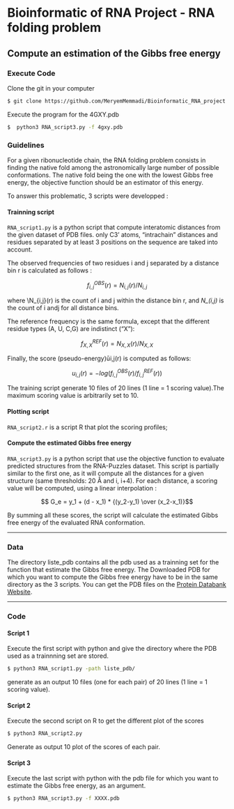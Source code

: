 # Bioinformatic of RNA Project - RNA folding problem
## Compute an estimation of the Gibbs free energy


### Execute Code

Clone the git in your computer

```bash
$ git clone https://github.com/MeryemMemmadi/Bioinformatic_RNA_project
```

Execute the program for the 4GXY.pdb
```bash
$  python3 RNA_script3.py -f 4gxy.pdb
```

### Guidelines
For a given ribonucleotide chain, the RNA folding problem consists in finding the native fold
among the astronomically large number of possible conformations. The native fold being the
one with the lowest Gibbs free energy, the objective function should be an estimator of this
energy.


To answer this problematic, 3 scripts were developped :

#### Trainning script 

``RNA_script1.py`` is a python script that compute interatomic distances from the given dataset of PDB files. only C3’ atoms, “intrachain” distances and residues separated 
by at least 3 positions on the sequence are taked into account.

The observed frequencies of two residues i and j separated by a distance bin r is calculated as follows : 

$$ f_{i,j} ^{OBS}(r) = { N_{i,j}(r) / N_{i,j} } $$

where \N_{i,j}(r) is the count of i and j within the distance bin r, and *N_(i,j)* is the count of i andj for all distance bins.

The reference frequency is the same formula, except that the different residue types (A, U, C,G) are indistinct (“X”):

$$ f_{X,X} ^{REF}(r) = { N_{X,X}(r) / N_{X,X}} $$

Finally, the score (pseudo-energy)ūi,j(r) is computed as follows:

$$ u_{i,j}(r) = { -log \left( f _{i,j} ^{OBS}(r) / f_{i,j} ^{REF}(r) \right) } $$

The training script generate 10 files of 20 lines (1 line = 1 scoring value).The maximum scoring value is arbitrarily set to 10.


#### Plotting script

``RNA_script2.r`` is a  script R that plot the scoring profiles;


#### Compute the estimated Gibbs free energy

``RNA_script3.py`` is a python script that use the objective function to evaluate predicted structures from the RNA-Puzzles dataset. This script is partially 
similar to the first one, as it will compute all the distances for a given structure (same thresholds: 20 Å and i, i+4). For each distance, a scoring value will
be computed, using a linear interpolation :

$$ G_e = y_1 + (d - x_1) * {(y_2-y_1) \over (x_2-x_1)}$$

By summing all these scores, the script will calculate the estimated Gibbs free energy of the evaluated RNA conformation.

---


### Data
The directory liste_pdb contains all the pdb used as a trainning set for the function that estimate the Gibbs free energy.
The Downloaded PDB for which you want to compute the Gibbs free energy have to be in the same directory as the 3 scripts.
You can get the PDB files on the [Protein Databank Website](https://www.rcsb.org/).


---
### Code

#### Script 1 
Execute the first script with python and give the directory where the PDB used as a trainnning set are stored.

```bash
$ python3 RNA_script1.py -path liste_pdb/
```
generate as an output 10 files (one for each pair) of 20 lines (1 line = 1 scoring value).

#### Script 2 
Execute the second script on R to get the different plot of the scores

```bash
$ python3 RNA_script2.py
```
Generate as output 10 plot of the scores of each pair.

#### Script 3 
Execute the last script with python with the pdb file for which you want to estimate the Gibbs free energy, as an argument. 

```bash
$ python3 RNA_script3.py -f XXXX.pdb
```



